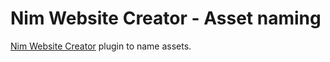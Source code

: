 # Nim Website Creator - Asset naming
[Nim Website Creator](https://github.com/ThomasTJdev/nim_websitecreator) plugin to name assets.